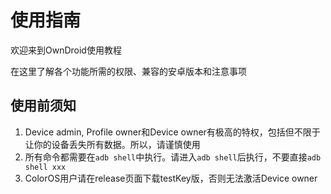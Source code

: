 # 使用指南

欢迎来到OwnDroid使用教程

在这里了解各个功能所需的权限、兼容的安卓版本和注意事项

## 使用前须知

1. Device admin, Profile owner和Device owner有极高的特权，包括但不限于让你的设备丢失所有数据。所以，请谨慎使用
2. 所有命令都需要在`adb shell`中执行。请进入`adb shell`后执行，不要直接`adb shell xxx`
3. ColorOS用户请在release页面下载testKey版，否则无法激活Device owner
